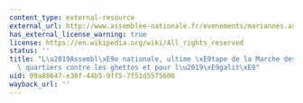 ```yaml
---
content_type: external-resource
external_url: http://www.assemblee-nationale.fr/evenements/mariannes.asp
has_external_license_warning: true
license: https://en.wikipedia.org/wiki/All_rights_reserved
status: ''
title: "L\u2019Assembl\xE9e nationale, ultime \xE9tape de la Marche des femmes des\
  \ quartiers contre les ghettos et pour l\u2019\xE9galit\xE9"
uid: 09a88647-e38f-44b5-9ff5-7f51d5575608
wayback_url: ''
---
```

